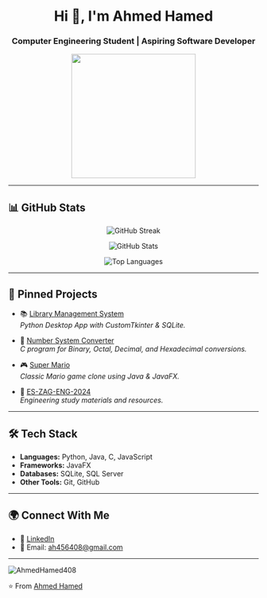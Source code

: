 <h1 align="center">Hi 👋, I'm Ahmed Hamed</h1>
<h3 align="center">Computer Engineering Student | Aspiring Software Developer</h3>
<p align="center">
  <img src="https://media.giphy.com/media/M9gbBd9nbDrOTu1Mqx/giphy.gif" width="250"/>
</p>

---

## 📊 GitHub Stats

<p align="center">
  <img src="https://github-readme-streak-stats.herokuapp.com?user=AhmedHamed408&theme=highcontrast&hide_border=true&border_radius=10" alt="GitHub Streak" />
</p>

<p align="center">
  <img src="https://github-readme-stats.vercel.app/api?username=AhmedHamed408&show_icons=true&theme=highcontrast&hide_border=true&border_radius=10" alt="GitHub Stats" />
</p>

<p align="center">
  <img src="https://github-readme-stats.vercel.app/api/top-langs/?username=AhmedHamed408&layout=compact&theme=highcontrast&hide_border=true&border_radius=10" alt="Top Languages" />
</p>

---

## 📌 Pinned Projects

- 📚 [Library Management System](https://github.com/AhmedHamed408/Library-Management-System)  
  *Python Desktop App with CustomTkinter & SQLite.*

- 🔢 [Number System Converter](https://github.com/AhmedHamed408/Number-System-Converter)  
  *C program for Binary, Octal, Decimal, and Hexadecimal conversions.*

- 🎮 [Super Mario](https://github.com/AhmedHamed408/Super-Mario)  
  *Classic Mario game clone using Java & JavaFX.*

- 📂 [ES-ZAG-ENG-2024](https://github.com/AhmedHamed408/ES-ZAG-ENG-2024)  
  *Engineering study materials and resources.*

---

## 🛠️ Tech Stack
- **Languages:** Python, Java, C, JavaScript  
- **Frameworks:** JavaFX  
- **Databases:** SQLite, SQL Server  
- **Other Tools:** Git, GitHub  

---

## 🌍 Connect With Me
- 💼 [LinkedIn](https://www.linkedin.com/in/madyhamed)  
- 📧 Email: ah456408@gmail.com  

---
<p align="left"> <img src="https://komarev.com/ghpvc/?username=AhmedHamed408&label=Profile%20views&color=0e75b6&style=flat" alt="AhmedHamed408" /> </p>

⭐️ From [Ahmed Hamed](https://github.com/AhmedHamed408)
